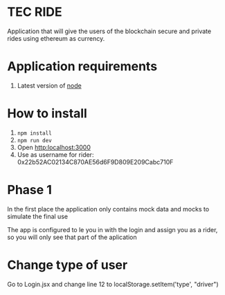 # TEC RIDE

Application that will give the users of the blockchain secure and private rides using ethereum as currency.

# Application requirements

1. Latest version of [node](https://nodejs.org/es/download/)

# How to install

1. ```npm install```
2. ```npm run dev```
3. Open [http:localhost:3000](http:localhost:3000)
4. Use as username for rider: 0x22b52AC02134C870AE56d6F9D809E209Cabc710F


# Phase 1

In the first place the application only contains mock data and mocks to simulate the final use

The app is configured to le you in with the login and assign you as a rider, so you will only see that part of the aplication

# Change type of user

Go to Login.jsx and change line 12 to localStorage.setItem('type', "driver")




